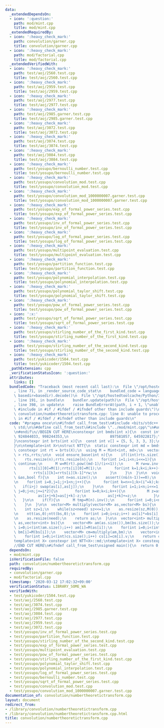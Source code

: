 ```yaml
---
data:
  _extendedDependsOn:
  - icon: ':question:'
    path: mod/mint.cpp
    title: mod/mint.cpp
  _extendedRequiredBy:
  - icon: ':heavy_check_mark:'
    path: convolution/garner.cpp
    title: convolution/garner.cpp
  - icon: ':heavy_check_mark:'
    path: mod/factorial.cpp
    title: mod/factorial.cpp
  _extendedVerifiedWith:
  - icon: ':heavy_check_mark:'
    path: test/aoj/2560.test.cpp
    title: test/aoj/2560.test.cpp
  - icon: ':heavy_check_mark:'
    path: test/aoj/2959.test.cpp
    title: test/aoj/2959.test.cpp
  - icon: ':heavy_check_mark:'
    path: test/aoj/2977.test.cpp
    title: test/aoj/2977.test.cpp
  - icon: ':heavy_check_mark:'
    path: test/aoj/2985.garner.test.cpp
    title: test/aoj/2985.garner.test.cpp
  - icon: ':heavy_check_mark:'
    path: test/aoj/3072.test.cpp
    title: test/aoj/3072.test.cpp
  - icon: ':heavy_check_mark:'
    path: test/aoj/3074.test.cpp
    title: test/aoj/3074.test.cpp
  - icon: ':heavy_check_mark:'
    path: test/aoj/3084.test.cpp
    title: test/aoj/3084.test.cpp
  - icon: ':heavy_check_mark:'
    path: test/yosupo/bernoulli_number.test.cpp
    title: test/yosupo/bernoulli_number.test.cpp
  - icon: ':heavy_check_mark:'
    path: test/yosupo/convolution_mod.test.cpp
    title: test/yosupo/convolution_mod.test.cpp
  - icon: ':heavy_check_mark:'
    path: test/yosupo/convolution_mod_1000000007.garner.test.cpp
    title: test/yosupo/convolution_mod_1000000007.garner.test.cpp
  - icon: ':heavy_check_mark:'
    path: test/yosupo/exp_of_formal_power_series.test.cpp
    title: test/yosupo/exp_of_formal_power_series.test.cpp
  - icon: ':heavy_check_mark:'
    path: test/yosupo/inv_of_formal_power_series.test.cpp
    title: test/yosupo/inv_of_formal_power_series.test.cpp
  - icon: ':heavy_check_mark:'
    path: test/yosupo/log_of_formal_power_series.test.cpp
    title: test/yosupo/log_of_formal_power_series.test.cpp
  - icon: ':heavy_check_mark:'
    path: test/yosupo/multipoint_evaluation.test.cpp
    title: test/yosupo/multipoint_evaluation.test.cpp
  - icon: ':heavy_check_mark:'
    path: test/yosupo/partition_function.test.cpp
    title: test/yosupo/partition_function.test.cpp
  - icon: ':heavy_check_mark:'
    path: test/yosupo/polynomial_interpolation.test.cpp
    title: test/yosupo/polynomial_interpolation.test.cpp
  - icon: ':heavy_check_mark:'
    path: test/yosupo/polynomial_taylor_shift.test.cpp
    title: test/yosupo/polynomial_taylor_shift.test.cpp
  - icon: ':heavy_check_mark:'
    path: test/yosupo/pow_of_formal_power_series.test.cpp
    title: test/yosupo/pow_of_formal_power_series.test.cpp
  - icon: ':x:'
    path: test/yosupo/sqrt_of_formal_power_series.test.cpp
    title: test/yosupo/sqrt_of_formal_power_series.test.cpp
  - icon: ':heavy_check_mark:'
    path: test/yosupo/stirling_number_of_the_first_kind.test.cpp
    title: test/yosupo/stirling_number_of_the_first_kind.test.cpp
  - icon: ':heavy_check_mark:'
    path: test/yosupo/stirling_number_of_the_second_kind.test.cpp
    title: test/yosupo/stirling_number_of_the_second_kind.test.cpp
  - icon: ':heavy_check_mark:'
    path: test/yukicoder/1504.test.cpp
    title: test/yukicoder/1504.test.cpp
  _pathExtension: cpp
  _verificationStatusIcon: ':question:'
  attributes:
    links: []
  bundledCode: "Traceback (most recent call last):\n  File \"/opt/hostedtoolcache/Python/3.8.6/x64/lib/python3.8/site-packages/onlinejudge_verify/documentation/build.py\"\
    , line 71, in _render_source_code_stat\n    bundled_code = language.bundle(stat.path,\
    \ basedir=basedir).decode()\n  File \"/opt/hostedtoolcache/Python/3.8.6/x64/lib/python3.8/site-packages/onlinejudge_verify/languages/cplusplus.py\"\
    , line 191, in bundle\n    bundler.update(path)\n  File \"/opt/hostedtoolcache/Python/3.8.6/x64/lib/python3.8/site-packages/onlinejudge_verify/languages/cplusplus_bundle.py\"\
    , line 398, in update\n    raise BundleErrorAt(path, i + 1, \"unable to process\
    \ #include in #if / #ifdef / #ifndef other than include guards\")\nonlinejudge_verify.languages.cplusplus_bundle.BundleErrorAt:\
    \ convolution/numbertheoretictransform.cpp: line 8: unable to process #include\
    \ in #if / #ifdef / #ifndef other than include guards\n"
  code: "#pragma once\n\n#ifndef call_from_test\n#include <bits/stdc++.h>\nusing namespace\
    \ std;\n\n#define call_from_test\n#include \"../mod/mint.cpp\"\n#undef call_from_test\n\
    \n#endif\n//BEGIN CUT HERE\nconstexpr int bmds(int x){\n  const int v[] = {1012924417,\
    \ 924844033, 998244353,\n                   897581057, 645922817};\n  return v[x];\n\
    }\nconstexpr int brts(int x){\n  const int v[] = {5, 5, 3, 3, 3};\n  return v[x];\n\
    }\n\ntemplate<int X>\nstruct NTT{\n  static constexpr int md = bmds(X);\n  static\
    \ constexpr int rt = brts(X);\n  using M = Mint<int, md>;\n  vector< vector<M>\
    \ > rts,rrts;\n\n  void ensure_base(int n){\n    if((int)rts.size()>=n) return;\n\
    \    rts.resize(n);rrts.resize(n);\n    for(int i=1;i<n;i<<=1){\n      if(!rts[i].empty())\
    \ continue;\n      M w=M(rt).pow((md-1)/(i<<1));\n      M rw=w.inv();\n      rts[i].resize(i);rrts[i].resize(i);\n\
    \      rts[i][0]=M(1);rrts[i][0]=M(1);\n      for(int k=1;k<i;k++){\n        rts[i][k]=rts[i][k-1]*w;\n\
    \        rrts[i][k]=rrts[i][k-1]*rw;\n      }\n    }\n  }\n\n  void ntt(vector<M>\
    \ &as,bool f){\n    int n=as.size();\n    assert((n&(n-1))==0);\n    ensure_base(n);\n\
    \n    for(int i=0,j=1;j+1<n;j++){\n      for(int k=n>>1;k>(i^=k);k>>=1);\n   \
    \   if(i>j) swap(as[i],as[j]);\n    }\n\n    for(int i=1;i<n;i<<=1){\n      for(int\
    \ j=0;j<n;j+=i*2){\n        for(int k=0;k<i;k++){\n          M z=as[i+j+k]*(f?rrts[i][k]:rts[i][k]);\n\
    \          as[i+j+k]=as[j+k]-z;\n          as[j+k]+=z;\n        }\n      }\n \
    \   }\n\n    if(f){\n      M tmp=M(n).inv();\n      for(int i=0;i<n;i++) as[i]*=tmp;\n\
    \    }\n  }\n\n  vector<M> multiply(vector<M> as,vector<M> bs){\n    int need=as.size()+bs.size()-1;\n\
    \    int sz=1;\n    while(sz<need) sz<<=1;\n    as.resize(sz,M(0));\n    bs.resize(sz,M(0));\n\
    \n    ntt(as,0);ntt(bs,0);\n    for(int i=0;i<sz;i++) as[i]*=bs[i];\n    ntt(as,1);\n\
    \n    as.resize(need);\n    return as;\n  }\n\n  vector<int> multiply(vector<int>\
    \ as,vector<int> bs){\n    vector<M> am(as.size()),bm(bs.size());\n    for(int\
    \ i=0;i<(int)am.size();i++) am[i]=M(as[i]);\n    for(int i=0;i<(int)bm.size();i++)\
    \ bm[i]=M(bs[i]);\n    vector<M> cm=multiply(am,bm);\n    vector<int> cs(cm.size());\n\
    \    for(int i=0;i<(int)cs.size();i++) cs[i]=cm[i].v;\n    return cs;\n  }\n};\n\
    template<int X> constexpr int NTT<X>::md;\ntemplate<int X> constexpr int NTT<X>::rt;\n\
    //END CUT HERE\n#ifndef call_from_test\nsigned main(){\n  return 0;\n}\n#endif\n"
  dependsOn:
  - mod/mint.cpp
  isVerificationFile: false
  path: convolution/numbertheoretictransform.cpp
  requiredBy:
  - convolution/garner.cpp
  - mod/factorial.cpp
  timestamp: '2020-03-12 17:02:32+09:00'
  verificationStatus: LIBRARY_SOME_WA
  verifiedWith:
  - test/yukicoder/1504.test.cpp
  - test/aoj/2560.test.cpp
  - test/aoj/3074.test.cpp
  - test/aoj/2985.garner.test.cpp
  - test/aoj/3084.test.cpp
  - test/aoj/2977.test.cpp
  - test/aoj/2959.test.cpp
  - test/aoj/3072.test.cpp
  - test/yosupo/inv_of_formal_power_series.test.cpp
  - test/yosupo/partition_function.test.cpp
  - test/yosupo/stirling_number_of_the_second_kind.test.cpp
  - test/yosupo/exp_of_formal_power_series.test.cpp
  - test/yosupo/multipoint_evaluation.test.cpp
  - test/yosupo/pow_of_formal_power_series.test.cpp
  - test/yosupo/stirling_number_of_the_first_kind.test.cpp
  - test/yosupo/polynomial_taylor_shift.test.cpp
  - test/yosupo/polynomial_interpolation.test.cpp
  - test/yosupo/log_of_formal_power_series.test.cpp
  - test/yosupo/bernoulli_number.test.cpp
  - test/yosupo/sqrt_of_formal_power_series.test.cpp
  - test/yosupo/convolution_mod.test.cpp
  - test/yosupo/convolution_mod_1000000007.garner.test.cpp
documentation_of: convolution/numbertheoretictransform.cpp
layout: document
redirect_from:
- /library/convolution/numbertheoretictransform.cpp
- /library/convolution/numbertheoretictransform.cpp.html
title: convolution/numbertheoretictransform.cpp
---
```

